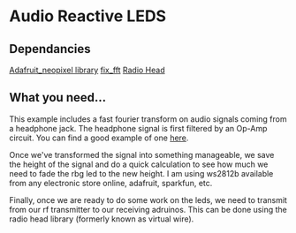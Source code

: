 Audio Reactive LEDS
===================

Dependancies
------------

[Adafruit_neopixel library](https://github.com/adafruit/Adafruit_NeoPixel)
[fix_fft](https://github.com/newshorts/AudioJackFFT/tree/colorshifting/AudioJackFFT/fix_fft)
[Radio Head](http://www.airspayce.com/mikem/arduino/RadioHead/index.html)

What you need...
----------------

This example includes a fast fourier transform on audio signals coming from a headphone jack. The headphone signal is first filtered by an Op-Amp circuit. You can find a good example of one [here](http://123d.circuits.io/circuits/404587-simple-op-amp-low-pass-filter-for-3-5mm-audio-jack).

Once we've transformed the signal into something manageable, we save the height of the signal and do a quick calculation to see how much we need to fade the rbg led to the new height. I am using ws2812b available from any electronic store online, adafruit, sparkfun, etc.

Finally, once we are ready to do some work on the leds, we need to transmit from our rf transmitter to our receiving adruinos. This can be done using the radio head library (formerly known as virtual wire).  